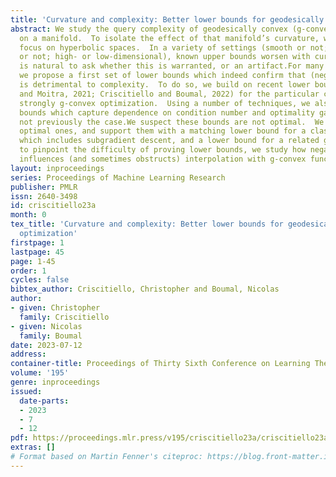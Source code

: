 ```yaml
---
title: 'Curvature and complexity: Better lower bounds for geodesically convex optimization'
abstract: We study the query complexity of geodesically convex (g-convex) optimization
  on a manifold.  To isolate the effect of that manifold’s curvature, we primarily
  focus on hyperbolic spaces.  In a variety of settings (smooth or not; strongly g-convex
  or not; high- or low-dimensional), known upper bounds worsen with curvature.  It
  is natural to ask whether this is warranted, or an artifact.For many such settings,
  we propose a first set of lower bounds which indeed confirm that (negative) curvature
  is detrimental to complexity.  To do so, we build on recent lower bounds (Hamilton
  and Moitra, 2021; Criscitiello and Boumal, 2022) for the particular case of smooth,
  strongly g-convex optimization.  Using a number of techniques, we also secure lower
  bounds which capture dependence on condition number and optimality gap, which was
  not previously the case.We suspect these bounds are not optimal.  We conjecture
  optimal ones, and support them with a matching lower bound for a class of algorithms
  which includes subgradient descent, and a lower bound for a related game.  Lastly,
  to pinpoint the difficulty of proving lower bounds, we study how negative curvature
  influences (and sometimes obstructs) interpolation with g-convex functions.
layout: inproceedings
series: Proceedings of Machine Learning Research
publisher: PMLR
issn: 2640-3498
id: criscitiello23a
month: 0
tex_title: 'Curvature and complexity: Better lower bounds for geodesically convex
  optimization'
firstpage: 1
lastpage: 45
page: 1-45
order: 1
cycles: false
bibtex_author: Criscitiello, Christopher and Boumal, Nicolas
author:
- given: Christopher
  family: Criscitiello
- given: Nicolas
  family: Boumal
date: 2023-07-12
address: 
container-title: Proceedings of Thirty Sixth Conference on Learning Theory
volume: '195'
genre: inproceedings
issued:
  date-parts:
  - 2023
  - 7
  - 12
pdf: https://proceedings.mlr.press/v195/criscitiello23a/criscitiello23a.pdf
extras: []
# Format based on Martin Fenner's citeproc: https://blog.front-matter.io/posts/citeproc-yaml-for-bibliographies/
---
```

